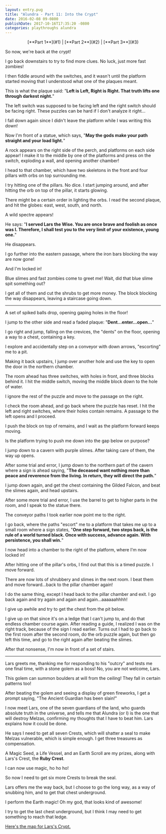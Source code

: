 ```yaml
---
layout: entry.pug
title: "Alundra - Part 11: Into the Crypt"
date: 2016-02-08 09-0800
publishDate: 2017-10-16T17:35:20 -0800
categories: playthroughs alundra
---
```


<p style="text-align: center;">[**Part 1**](#1) | [**Part 2**](#2) | [**Part 3**](#3) </p>

<a name="1"></a>

So now, we're back at the crypt!

I go back downstairs to try to find more clues. No luck, just more fast zombies!

I then fiddle around with the switches, and it wasn't until the platform started moving that I understood what one of the plaques meant.

This is what the plaque said: "**Left is Left, Right is Right. That truth lifts one through darkest night.**"

The left switch was supposed to be facing left and the right switch should be facing right. These puzzles can be hard if I don't analyze it right...

I fall down again since I didn't leave the platform while I was writing this down!

Now I'm front of a statue, which says, "**May the gods make your path straight and your load light.**"

A rock appears on the right side of the perch, and platforms on each side appear! I make it to the middle by one of the platforms and press on the switch, exploding a wall, and opening another chamber!

I head to that chamber, which have two skeletons in the front and four pillars with orbs on top surrounding me.

I try hitting one of the pillars. No dice. I start jumping around, and after hitting the orb on top of the pillar, it starts glowing.

There might be a certain order in lighting the orbs. I read the second plaque, and hit the globes: east, west, south, and north.

A wild spectre appears!

He says: "**I served Lars the Wise. You are once brave and foolish as once was I. Therefore, I shall test you to the very limit of your existence, young one.**"

He disappears.

I go further into the eastern passage, where the iron bars blocking the way are now gone!

And I'm locked in!

Blue slimes and fast zombies come to greet me! Wait, did that blue slime spit something out?

I get all of them and cut the shrubs to get more money. The block blocking the way disappears, leaving a staircase going down.

<a name="2"></a>

---

A set of spiked balls drop, opening gaping holes in the floor!

I jump to the other side and read a faded plaque: "**Dent...enter...open...**"

I go right and jump, falling on the crevices, the "dents" on the floor, opening a way to a chest, containing a key.

I explore and accidentally step on a conveyor with down arrows, "escorting" me to a pit.

Making it back upstairs, I jump over another hole and use the key to open the door in the northern chamber.

The room ahead has three switches, with holes in front, and three blocks behind it. I hit the middle switch, moving the middle block down to the hole of water.

I ignore the rest of the puzzle and move to the passage on the right.

I check the room ahead, and go back where the puzzle has reset. I hit the left and right switches, where their holes contain remains. A passage to the left opens and I proceed.

I push the block on top of remains, and I wait as the platform forward keeps moving.

Is the platform trying to push me down into the gap below on purpose?

I jump down to a cavern with purple slimes. After taking care of them, the way up opens.

After some trial and error, I jump down to the northern part of the cavern where a sign is ahead saying, "**The deceased want nothing more than peace and reverence from the living. In return, they will direct the path.**"

I jump down again, and get the chest containing the Gilded Falcon, and beat the slimes again, and head upstairs.

After some more trial and error, I use the barrel to get to higher parts in the room, and I speak to the statue there.

The conveyor paths I took earlier now point me to the right.

I go back, where the paths "escort" me to a platform that takes me up to a small room where a sign states, "**One step forward, two steps back, is the rule of a world turned black. Once with success, advance again. With persistence, you shall win.**"

I now head into a chamber to the right of the platform, where I'm now locked in!

After hitting one of the pillar's orbs, I find out that this is a timed puzzle. I move forward.

There are now lots of shrubbery and slimes in the next room. I beat them and move forward...back to the pillar chamber again!

I do the same thing, except I head back to the pillar chamber and exit. I go back again and try again and again and again...aaaaaahhhh!

I give up awhile and try to get the chest from the pit below.

I give up on that since it's on a ledge that I can't jump to, and do that endless chamber course again. After reading a guide, I realized I was on the right track, because of the sign I read earlier. Turns out I had to go back to the first room after the second room, do the orb puzzle again, but then go left this time, and go to the right again after beating the slimes.

After that nonsense, I'm now in front of a set of stairs.

<a name="3"></a>

---

Lars greets me, thanking me for responding to his "outcry" and tests me one final time, with a stone golem as a boss! No, you are not welcome, Lars.

This golem can summon boulders at will from the ceiling! They fall in certain patterns too!

After beating the golem and seeing a display of green fireworks, I get a prompt saying, "The Ancient Guardian has been slain!"

I now meet Lars, one of the seven guardians of the land, who guards absolute truth in the universe, and tells me that Alundra (or I) is the one that will destroy Melzas, confirming my thoughts that I have to beat him. Lars explains how it could be done.

He says I need to get all seven Crests, which will shatter a seal to make Melzas vulnerable, which is simple enough. I get three treasures as compensation.

A Magic Seed, a Life Vessel, and an Earth Scroll are my prizes, along with Lars's Crest, the **Ruby Crest**.

I can now use magic, ho ho ho!

So now I need to get six more Crests to break the seal.

Lars offers me the way back, but I choose to go the long way, as a way of snubbing him, and to get that chest underground.

I perform the Earth magic! Oh my god, that looks kind of awesome!

I try to get the last chest underground, but I think I may need to get something to reach that ledge.

<a href="http://vgmaps.com/Atlas/PSX/Alundra-Lars%27Crypt.png">Here's the map for Lars's Crypt.</a>
